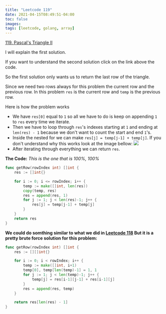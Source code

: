 ```yaml
---
title: "Leetcode 119"
date: 2021-04-15T08:49:51-04:00
toc: false
images:
tags: [leetcode, golang, array]
---
```


[119. Pascal's Triangle II](https://leetcode.com/problems/pascals-triangle-ii/)

I will explain the first solution.

If you want to understand the second solution click on the link above the code.

So the first solution only wants us to return the last row of the triangle.

Since we need two rows always for this problem the current row and the previous row. In this problem `res` is the current row and `temp` is the previous row.

Here is how the problem works

* We have `res[0]` equal to `1` so all we have to do is keep on appending `1` to `res` every time we iterate.
* Then we have to loop through `res`'s indexes starting at `1` and ending at `len(res) - 1` because we don't want to count the start and end `1`'s.
* Inside the nested for we can make `res[j] = temp[j-1] + temp[j]`. If you don't understand why this works look at the image bellow: ![](https://i.imgur.com/vPafRCe.png)
* After iterating through everything we can return `res`.


**The Code:** *This is the one that is 100%, 100%*

``` go
func getRow(rowIndex int) []int {
    res := []int{}

    for i := 0; i <= rowIndex; i++ {
        temp := make([]int, len(res))
        copy(temp, res)
        res = append(res, 1)
        for j := 1; j < len(res)-1; j++ {
            res[j] = temp[j-1] + temp[j]
        }
    }
    return res
}
```

**We could do somthing similar to what we did in [Leetcode 118](https://nathannaveen.dev/posts/leetcode-118/) But it is a pretty brute force solution for this problem:**

``` go
func getRow(rowIndex int) []int {
    res := [][]int{}

    for i := 0; i < rowIndex; i++ {
        temp := make([]int, i+1)
        temp[0], temp[len(temp)-1] = 1, 1
        for j := 1; j < len(temp)-1; j++ {
            temp[j] = res[i-1][j-1] + res[i-1][j]
        }
        res = append(res, temp)
    }

    return res[len(res) - 1]
}
```